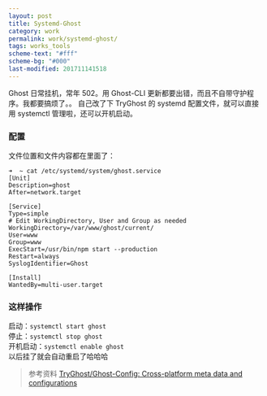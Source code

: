 ```yaml
---
layout: post
title: Systemd-Ghost
category: work
permalink: work/systemd-ghost/
tags: works_tools
scheme-text: "#fff"
scheme-bg: "#000"
last-modified: 201711141518
---
```


Ghost 日常挂机，常年 502。用 Ghost-CLI 更新都要出错，而且不自带守护程序。我都要搞烦了。。
自己改了下 TryGhost 的 systemd 配置文件，就可以直接用 systemctl 管理啦，还可以开机启动。

### 配置
文件位置和文件内容都在里面了：

```shell
➜  ~ cat /etc/systemd/system/ghost.service
[Unit]
Description=ghost
After=network.target

[Service]
Type=simple
# Edit WorkingDirectory, User and Group as needed
WorkingDirectory=/var/www/ghost/current/
User=www
Group=www
ExecStart=/usr/bin/npm start --production
Restart=always
SyslogIdentifier=Ghost

[Install]
WantedBy=multi-user.target
```

### 这样操作
启动：`systemctl start ghost`  
停止：`systemctl stop ghost`  
开机启动：`systemctl enable ghost`  
以后挂了就会自动重启了哈哈哈

> 参考资料
> [TryGhost/Ghost-Config: Cross-platform meta data and configurations](https://github.com/TryGhost/Ghost-Config)
